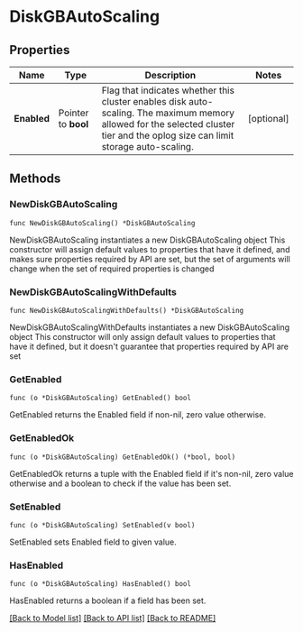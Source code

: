 # DiskGBAutoScaling

## Properties

Name | Type | Description | Notes
------------ | ------------- | ------------- | -------------
**Enabled** | Pointer to **bool** | Flag that indicates whether this cluster enables disk auto-scaling. The maximum memory allowed for the selected cluster tier and the oplog size can limit storage auto-scaling. | [optional] 

## Methods

### NewDiskGBAutoScaling

`func NewDiskGBAutoScaling() *DiskGBAutoScaling`

NewDiskGBAutoScaling instantiates a new DiskGBAutoScaling object
This constructor will assign default values to properties that have it defined,
and makes sure properties required by API are set, but the set of arguments
will change when the set of required properties is changed

### NewDiskGBAutoScalingWithDefaults

`func NewDiskGBAutoScalingWithDefaults() *DiskGBAutoScaling`

NewDiskGBAutoScalingWithDefaults instantiates a new DiskGBAutoScaling object
This constructor will only assign default values to properties that have it defined,
but it doesn't guarantee that properties required by API are set

### GetEnabled

`func (o *DiskGBAutoScaling) GetEnabled() bool`

GetEnabled returns the Enabled field if non-nil, zero value otherwise.

### GetEnabledOk

`func (o *DiskGBAutoScaling) GetEnabledOk() (*bool, bool)`

GetEnabledOk returns a tuple with the Enabled field if it's non-nil, zero value otherwise
and a boolean to check if the value has been set.

### SetEnabled

`func (o *DiskGBAutoScaling) SetEnabled(v bool)`

SetEnabled sets Enabled field to given value.

### HasEnabled

`func (o *DiskGBAutoScaling) HasEnabled() bool`

HasEnabled returns a boolean if a field has been set.

[[Back to Model list]](../README.md#documentation-for-models) [[Back to API list]](../README.md#documentation-for-api-endpoints) [[Back to README]](../README.md)


